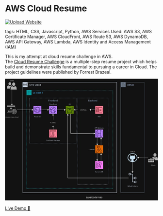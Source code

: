 # AWS Cloud Resume
[![Upload Website](https://github.com/supercoder-hao/cloud_resume/actions/workflows/frontend_cicd.yml/badge.svg)](https://github.com/supercoder-hao/cloud_resume/actions/workflows/frontend_cicd.yml)

tags: HTML, CSS, Javascript, Python, 
AWS Services Used: AWS S3, AWS Certificate Manager, AWS CloudFront, AWS Route 53, AWS DynamoDB, AWS API Gateway, AWS Lambda, AWS Identity and Access Management (IAM)

This is my attempt at cloud resume challenge in AWS.<br/>
The [Cloud Resume Challenge](https://cloudresumechallenge.dev/) is a multiple-step resume project which helps build and demonstrate skills fundamental to pursuing a career in Cloud.
The project guidelines were published by Forrest Brazeal.

<p align="center">
  <img src="/website/imgs/aws_cloud_resume.jpg" />
</p>

[Live Demo 🔗](https://resume.haos.cloud)
